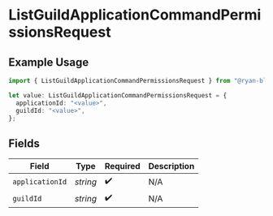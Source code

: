 # ListGuildApplicationCommandPermissionsRequest

## Example Usage

```typescript
import { ListGuildApplicationCommandPermissionsRequest } from "@ryan-blunden/discord/models/operations";

let value: ListGuildApplicationCommandPermissionsRequest = {
  applicationId: "<value>",
  guildId: "<value>",
};
```

## Fields

| Field              | Type               | Required           | Description        |
| ------------------ | ------------------ | ------------------ | ------------------ |
| `applicationId`    | *string*           | :heavy_check_mark: | N/A                |
| `guildId`          | *string*           | :heavy_check_mark: | N/A                |